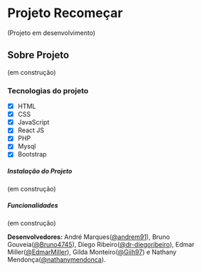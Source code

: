 # Projeto Recomeçar

(Projeto em desenvolvimento)

## Sobre Projeto

(em construção)

### Tecnologias do projeto

- [x] HTML
- [x] CSS
- [x] JavaScript
- [x] React JS
- [x] PHP
- [x] Mysql
- [x] Bootstrap

##### Instalação do Projeto 

(em construção)



##### Funcionalidades

(em construção)

<b>Desenvolvedores:</b> André Marques([@andrem91](https://github.com/andrem91)), Bruno Gouveia([@Bruno4745](https://github.com/Bruno4745)), Diego Ribeiro([@dr-diegoribeiro](https://github.com/dr-diegoribeiro)), Edmar Miller([@EdmarMiller](https://github.com/EdmarMiller)), Gilda Monteiro([@Giih97](https://github.com/Giih97)) e Nathany Mendonça([@nathanymendonca](https://github.com/nathanymendonca)).



